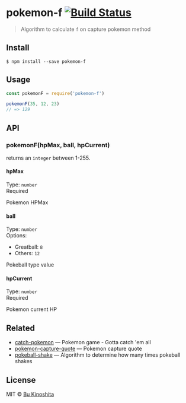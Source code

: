 # pokemon-f [![Build Status](https://travis-ci.org/bukinoshita/pokemon-f.svg?branch=master)](https://travis-ci.org/bukinoshita/pokemon-f)

> Algorithm to calculate `f` on capture pokemon method


## Install

```
$ npm install --save pokemon-f
```


## Usage
```js
const pokemonF = require('pokemon-f')

pokemonF(35, 12, 23)
// => 129
```


## API

### pokemonF(hpMax, ball, hpCurrent)

returns an `integer` between 1-255.

#### hpMax

Type: `number`<br/>
Required

Pokemon HPMax

#### ball

Type: `number`<br/>
Options:
- Greatball: `8`
- Others: `12`

Pokeball type value


#### hpCurrent

Type: `number`<br/>
Required

Pokemon current HP


## Related

- [catch-pokemon](https://github.com/bukinoshita/catch-pokemon) — Pokemon game - Gotta catch 'em all
- [pokemon-capture-quote](https://github.com/bukinoshita/pokemon-capture-quote) — Pokemon capture quote
- [pokeball-shake](https://github.com/bukinoshita/pokeball-shake-quote) — Algorithm to determine how many times pokeball shakes


## License

MIT © [Bu Kinoshita](https://bukinoshita.io)
